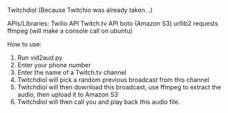 Twitchdiol (Because Twitchio was already taken...)

APIs/Libraries:
Twilio API
Twitch.tv API
boto (Amazon S3)
urllib2
requests
ffmpeg (will make a console call on ubuntu)

How to use:

1. Run vid2aud.py
  2. Enter your phone number
  3. Enter the name of a Twitch.tv channel
  4. Twitchdiol will pick a random previous broadcast from this channel
  5. Twitchdiol will then download this broadcast, use ffmpeg to extract the audio, then upload it to Amazon S3
  6. Twitchdiol will then call you and play back this audio file.
